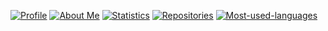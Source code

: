 <a href="https://github.com/trapfault"><img src="https://pasf.vercel.app/api/profile?Username=trapfault&ext=svg" alt="Profile"/></a>
<a href="https://github.com/trapfault"><img src="https://pasf.vercel.app/api/about?about=17%20year%20old%20developer%20from%20Slovakia%20with%20a%20field%20of%20focus%20in%20instruction%20sets,%20low-level%20interfaces,%20Windows%20internals%20and%20system%20programming&ext=svg" alt="About Me"/></a>
<a href="https://github.com/trapfault"><img src="https://pasf.vercel.app/api/data?Username=trapfault&ext=svg" alt="Statistics"/></a>
<a href="https://github.com/trapfault?tab=repositories"><img src="https://pasf.vercel.app/api/repos?Username=trapfault&ext=svg" alt="Repositories"/></a>
<a href="https://github.com/trapfault?tab=repositories"><img src="https://pasf.vercel.app/api/langs?Username=trapfault&ext=svg" alt="Most-used-languages"/></a>

